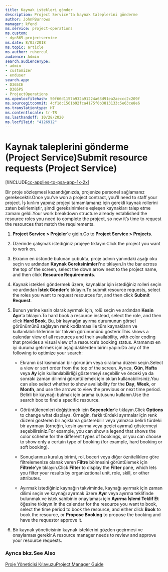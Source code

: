 ```yaml
---
title: Kaynak istekleri gönder
description: Project Service'ta kaynak taleplerini gönderme
author: JohnPBurrows
manager: kfend
ms.service: project-operations
ms.custom:
- dyn365-projectservice
ms.date: 8/03/2018
ms.topic: article
ms.author: ruhercul
audience: Admin
search.audienceType:
- admin
- customizer
- enduser
search.app:
- D365CE
- D365PS
- ProjectOperations
ms.openlocfilehash: 50f66d1157b932a91224a63d91ea2aeccc2c209f
ms.sourcegitcommit: 4cf1dc1561b92fca4175f0b3813133c5e63ce8e6
ms.translationtype: HT
ms.contentlocale: tr-TR
ms.lasthandoff: 10/28/2020
ms.locfileid: "4126912"
---
```

# <a name="submit-resource-requests-project-service"></a><span data-ttu-id="cc79a-103">Kaynak taleplerini gönderme (Project Service)</span><span class="sxs-lookup"><span data-stu-id="cc79a-103">Submit resource requests (Project Service)</span></span>

[!INCLUDE[cc-applies-to-psa-app-1x-2x](../includes/cc-applies-to-psa-app-1x-2x.md)]

<span data-ttu-id="cc79a-104">Bir proje sözleşmesi kazandığınızda, projenize personel sağlamanız gerekecektir.</span><span class="sxs-lookup"><span data-stu-id="cc79a-104">Once you’ve won a project contract, you’ll need to staff your project.</span></span> <span data-ttu-id="cc79a-105">İş kırılım yapınız projeyi tamamlamanız için gerekli kaynak rollerini zaten belirlemiştir, şimdi gereksinimlerle eşleşen kaynakları talep etme zamanı geldi.</span><span class="sxs-lookup"><span data-stu-id="cc79a-105">Your work breakdown structure already established the resource roles you need to complete the project, so now it’s time to request the resources that match the requirements.</span></span>  
  
1.  <span data-ttu-id="cc79a-106">**Project Service > Projeler**'e gidin.</span><span class="sxs-lookup"><span data-stu-id="cc79a-106">Go to **Project Service > Projects**.</span></span>  
  
2.  <span data-ttu-id="cc79a-107">Üzerinde çalışmak istediğiniz projeye tıklayın.</span><span class="sxs-lookup"><span data-stu-id="cc79a-107">Click the project you want to work on.</span></span>  
  
3.  <span data-ttu-id="cc79a-108">Ekranın en üstünde bulunan çubukta, proje adının yanındaki aşağı oku seçin ve ardından **Kaynak Gereksinimleri**'ne tıklayın.</span><span class="sxs-lookup"><span data-stu-id="cc79a-108">In the bar across the top of the screen, select the down arrow next to the project name, and then click **Resource Requirements**.</span></span>  
  
4.  <span data-ttu-id="cc79a-109">Kaynak istekleri göndermek üzere, kaynaklar için istediğiniz rolleri seçin ve ardından **İstek Gönder**'e tıklayın.</span><span class="sxs-lookup"><span data-stu-id="cc79a-109">To submit resource requests, select the roles you want to request resources for, and then click **Submit Request**.</span></span>  
  
5.  <span data-ttu-id="cc79a-110">Bunun yerine kesin olarak ayırmak için, rolü seçin ve ardından **Kesin Ayır**'a tıklayın.</span><span class="sxs-lookup"><span data-stu-id="cc79a-110">To hard book a resource instead, select the role, and then click **Hard Book**.</span></span> <span data-ttu-id="cc79a-111">Bu, bir kaynağın ayırma durumunun görsel görünümünü sağlayan renk kodlaması ile tüm kaynakların ve kullanılabilirliklerinin bir takvim görünümünü gösterir.</span><span class="sxs-lookup"><span data-stu-id="cc79a-111">This shows a calendar view of all resources and their availability, with color coding that provides a visual view of a resource’s booking status.</span></span> <span data-ttu-id="cc79a-112">Aramanızı en iyi duruma getirmek için aşağıdakilerden birini yapın:</span><span class="sxs-lookup"><span data-stu-id="cc79a-112">Do any of the following to optimize your search:</span></span>  
  
    -   <span data-ttu-id="cc79a-113">Ekranın üst kısmından bir görünüm veya sıralama düzeni seçin.</span><span class="sxs-lookup"><span data-stu-id="cc79a-113">Select a view or sort order from the top of the screen.</span></span> <span data-ttu-id="cc79a-114">Ayrıca, **Gün**, **Hafta** veya **Ay** için kullanılabilirliği göstermeyi seçebilir ve önceki ya da sonraki zaman dilimini görüntülemek için okları kullanabilirsiniz.</span><span class="sxs-lookup"><span data-stu-id="cc79a-114">You can also select whether to show availability for the **Day**, **Week**, or **Month**, and use the arrows to view the previous or next time period.</span></span> <span data-ttu-id="cc79a-115">Belirli bir kaynağı bulmak için arama kutusunu kullanın.</span><span class="sxs-lookup"><span data-stu-id="cc79a-115">Use the search box to find a specific resource.</span></span>  
  
    -   <span data-ttu-id="cc79a-116">Görüntülenenleri değiştirmek için **Seçenekler**'e tıklayın.</span><span class="sxs-lookup"><span data-stu-id="cc79a-116">Click **Options** to change what displays.</span></span> <span data-ttu-id="cc79a-117">Örneğin, farklı türdeki ayırmalar için renk düzeni gösteren bir açıklama gösterebilir veya yalnızca belirli türdeki bir ayırmayı (örneğin, kesin ayırma veya geçici ayırma) göstermeyi seçebilirsiniz.</span><span class="sxs-lookup"><span data-stu-id="cc79a-117">For example, you can show a legend that shows the color scheme for the different types of bookings, or you can choose to show only a certain type of booking (for example, hard booking or soft booking).</span></span>  
  
    -   <span data-ttu-id="cc79a-118">Sonuçlarınızı kuruluş birimi, rol, beceri veya diğer özniteliklere göre filtrelemenize olanak veren **Filtre** bölmesini görüntülemek için **Filtrele**'ye tıklayın.</span><span class="sxs-lookup"><span data-stu-id="cc79a-118">Click **Filter** to display the **Filter** pane, which lets you filter your results by organizational unit, role, skill, or other attributes.</span></span>  
  
    -   <span data-ttu-id="cc79a-119">Ayırmak istediğiniz kaynağın takviminde, kaynağı ayırmak için zaman dilimi seçin ve kaynağı ayırmak üzere **Ayır** veya ayırma teklifinde bulunmak ve istek sahibinin onaylaması için **Ayırma İşlemi Teklif Et** öğesine tıklayın.</span><span class="sxs-lookup"><span data-stu-id="cc79a-119">In the calendar for the resource you want to book, select the time period to book the resource, and either click **Book** to book the resource, or **Propose Booking** to propose the booking and have the requestor approve it.</span></span>  
  
6.  <span data-ttu-id="cc79a-120">Bir kaynak yöneticisinin kaynak isteklerini gözden geçirmesi ve onaylaması gerekir.</span><span class="sxs-lookup"><span data-stu-id="cc79a-120">A resource manager needs to review and approve your resource requests.</span></span>  
  
### <a name="see-also"></a><span data-ttu-id="cc79a-121">Ayrıca bkz.</span><span class="sxs-lookup"><span data-stu-id="cc79a-121">See Also</span></span>  
 [<span data-ttu-id="cc79a-122">Proje Yöneticisi Kılavuzu</span><span class="sxs-lookup"><span data-stu-id="cc79a-122">Project Manager Guide</span></span>](../psa/project-manager-guide.md)

